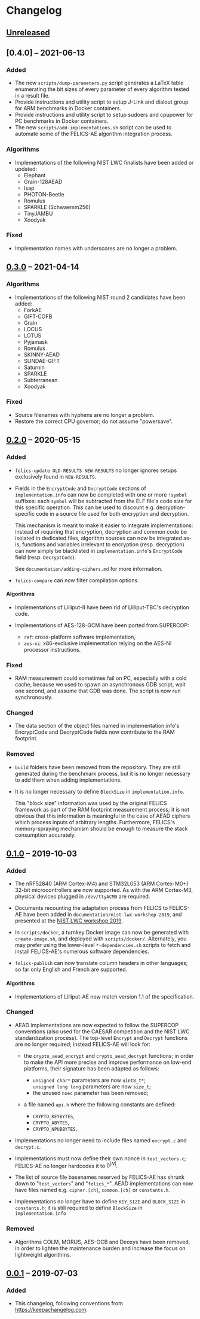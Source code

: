 # Changelog

## [Unreleased]

## [0.4.0] – 2021-06-13

### Added

- The new `scripts/dump-parameters.py` script generates a LaTeX table
  enumerating the bit sizes of every parameter of every algorithm
  tested in a result file.
- Provide instructions and utility script to setup J-Link and dialout group
  for ARM benchmarks in Docker containers.
- Provide instructions and utility script to setup sudoers and
  cpupower for PC benchmarks in Docker containers.
- The new `scripts/add-implementations.sh` script can be used to
  automate some of the FELICS-AE algorithm integration process.

### Algorithms

- Implementations of the following NIST LWC finalists have been added
  or updated:
    - Elephant
    - Grain-128AEAD
    - Isap
    - PHOTON-Beetle
    - Romulus
    - SPARKLE (Schwaemm256)
    - TinyJAMBU
    - Xoodyak

### Fixed

- Implementation names with underscores are no longer a problem.

## [0.3.0] – 2021-04-14

### Algorithms

- Implementations of the following NIST round 2 candidates have been
  added:
    - ForkAE
    - GIFT-COFB
    - Grain
    - LOCUS
    - LOTUS
    - Pyjamask
    - Romulus
    - SKINNY-AEAD
    - SUNDAE-GIFT
    - Saturnin
    - SPARKLE
    - Subterranean
    - Xoodyak

### Fixed

- Source filenames with hyphens are no longer a problem.
- Restore the correct CPU governor; do not assume "powersave".

## [0.2.0] – 2020-05-15

### Added

- `felics-update OLD-RESULTS NEW-RESULTS` no longer ignores setups
  exclusively found in `NEW-RESULTS`.

- Fields in the `EncryptCode` and `DecryptCode` sections of
  `implementation.info` can now be completed with one or more
  `!symbol` suffixes: each `symbol` will be subtracted from the ELF
  file's code size for this specific operation.  This can be used to
  discount e.g. decryption-specific code in a source file used for
  both encryption and decryption.

  This mechanism is meant to make it easier to integrate
  implementations: instead of requiring that encryption, decryption
  and common code be isolated in dedicated files, algorithm sources
  can now be integrated as-is; functions and variables irrelevant to
  encryption (resp. decryption) can now simply be blacklisted in
  `implementation.info`'s `EncryptCode` field (resp. `DecryptCode`).

  See `documentation/adding-ciphers.md` for more information.

- `felics-compare` can now filter compilation options.

#### Algorithms

- Implementations of Lilliput-Ⅱ have been rid of Lilliput-TBC's
  decryption code.

- Implementations of AES-128-GCM have been ported from SUPERCOP:
    - `ref`: cross-platform software implementation,
    - `aes-ni`: x86-exclusive implementation relying on the AES-NI
      processor instructions.

### Fixed

- RAM measurement could sometimes fail on PC, especially with a cold
  cache, because we used to spawn an asynchronous GDB script, wait one
  second, and assume that GDB was done. The script is now run
  synchronously.

### Changed

- The data section of the object files named in implementation.info's
  EncryptCode and DecryptCode fields now contribute to the RAM
  footprint.

### Removed

- `build` folders have been removed from the repository. They are
  still generated during the benchmark process, but it is no longer
  necessary to add them when adding implementations.

- It is no longer necessary to define `BlockSize` in
  `implementation.info`.

  This "block size" information was used by the original FELICS
  framework as part of the RAM footprint measurement process; it is
  not obvious that this information is meaningful in the case of AEAD
  ciphers which process inputs of arbitrary lengths.  Furthermore,
  FELICS's memory-spraying mechanism should be enough to measure the
  stack consumption accurately.

## [0.1.0] – 2019-10-03

### Added

- The nRF52840 (ARM Cortex-M4) and STM32L053 (ARM Cortex-M0+) 32-bit
  microcontrollers are now supported. As with the ARM Cortex-M3,
  physical devices plugged in `/dev/ttyACM0` are required.

- Documents recounting the adaptation process from FELICS to FELICS-AE
  have been added in `documentation/nist-lwc-workshop-2019`, and
  presented at the [NIST LWC workshop 2019].

- In `scripts/docker`, a turnkey Docker image can now be generated
  with `create-image.sh`, and deployed with `scripts/docker/`.
  Alternately, you may prefer using the lower-level
  `*-dependencies.sh` scripts to fetch and install FELICS-AE's
  numerous software dependencies.

- `felics-publish` can now translate column headers in other
  languages; so far only English and French are supported.

[NIST LWC workshop 2019]: https://csrc.nist.gov/Events/2019/Lightweight-Cryptography-Workshop-2019

#### Algorithms

- Implementations of Lilliput-AE now match version 1.1 of the
  specification.

### Changed

- AEAD implementations are now expected to follow the SUPERCOP
  conventions (also used for the CAESAR competition and the NIST LWC
  standardization process).  The top-level `Encrypt` and `Decrypt`
  functions are no longer required; instead FELICS-AE will look for:

    - the `crypto_aead_encrypt` and `crypto_aead_decrypt` functions;
      in order to make the API more precise and improve performance on
      low-end platforms, their signature has been adapted as follows:
        - `unsigned char*` parameters are now `uint8_t*`;
          `unsigned long long` parameters are now `size_t`;
        - the unused `nsec` parameter has been removed;

    - a file named `api.h` where the following constants are defined:
        - `CRYPTO_KEYBYTES`,
        - `CRYPTO_ABYTES`,
        - `CRYPTO_NPUBBYTES`.

- Implementations no longer need to include files named `encrypt.c`
  and `decrypt.c`.

- Implementations must now define their own nonce in `test_vectors.c`;
  FELICS-AE no longer hardcodes it to $0^{|N|}$.

- The list of source file basenames reserved by FELICS-AE has shrunk
  down to "`test_vectors`" and "`felics_*`". AEAD implementations can
  now have files named e.g. `cipher.[ch]`, `common.[ch]` or
  `constants.h`.

- Implementations no longer have to define `KEY_SIZE` and `BLOCK_SIZE`
  in `constants.h`; it is still required to define `BlockSize` in
  `implementation.info`

### Removed

- Algorithms COLM, MORUS, AES-OCB and Deoxys have been removed, in
  order to lighten the maintenance burden and increase the focus on
  lightweight algorithms.

## [0.0.1] – 2019-07-03

### Added

- This changelog, following conventions from
  <https://keepachangelog.com>.

[Unreleased]: https://gitlab.inria.fr/minier/felics-ae/compare/0.3.0...master
[0.3.0]: https://gitlab.inria.fr/minier/felics-ae/compare/0.2.0...0.3.0
[0.2.0]: https://gitlab.inria.fr/minier/felics-ae/compare/0.1.0...0.2.0
[0.1.0]: https://gitlab.inria.fr/minier/felics-ae/compare/0.0.1...0.1.0
[0.0.1]: https://gitlab.inria.fr/minier/felics-ae/tags/0.0.1
